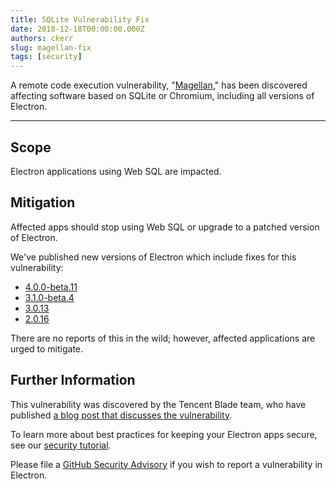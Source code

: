 ```yaml
---
title: SQLite Vulnerability Fix
date: 2018-12-18T00:00:00.000Z
authors: ckerr
slug: magellan-fix
tags: [security]
---
```


A remote code execution vulnerability, "[Magellan](https://blade.tencent.com/magellan/index_en.html)," has been discovered affecting software based on SQLite or Chromium, including all versions of Electron.

---

## Scope

Electron applications using Web SQL are impacted.

## Mitigation

Affected apps should stop using Web SQL or upgrade to a patched version of Electron.

We've published new versions of Electron which include fixes for this vulnerability:

- [4.0.0-beta.11](https://github.com/electron/electron/releases/tag/v4.0.0-beta.11)
- [3.1.0-beta.4](https://github.com/electron/electron/releases/tag/v3.1.0-beta.4)
- [3.0.13](https://github.com/electron/electron/releases/tag/v3.0.13)
- [2.0.16](https://github.com/electron/electron/releases/tag/v2.0.16)

There are no reports of this in the wild; however, affected applications are urged to mitigate.

## Further Information

This vulnerability was discovered by the Tencent Blade team, who have published [a blog post that discusses the vulnerability](https://blade.tencent.com/magellan/index_en.html).

To learn more about best practices for keeping your Electron apps secure, see our [security tutorial].

Please file a [GitHub Security Advisory] if you wish to report a vulnerability
in Electron.

[security tutorial]: https://electronjs.org/docs/tutorial/security
[GitHub Security Advisory]: https://github.com/electron/electron/security
